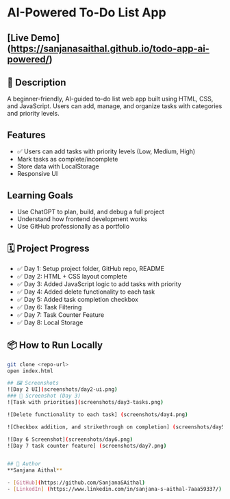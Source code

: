 # AI-Powered To-Do List App

## [Live Demo] (https://sanjanasaithal.github.io/todo-app-ai-powered/) 

## 🔧 Description
A beginner-friendly, AI-guided to-do list web app built using HTML, CSS, and JavaScript. Users can add, manage, and organize tasks with categories and priority levels.

##  Features
- ✅ Users can add tasks with priority levels (Low, Medium, High)
- Mark tasks as complete/incomplete
- Store data with LocalStorage
- Responsive UI

## Learning Goals
- Use ChatGPT to plan, build, and debug a full project
- Understand how frontend development works
- Use GitHub professionally as a portfolio

## 🗓️ Project Progress

- ✅ Day 1: Setup project folder, GitHub repo, README
- ✅ Day 2: HTML + CSS layout complete
- ✅ Day 3: Added JavaScript logic to add tasks with priority
- ✅ Day 4: Added delete functionality to each task
- ✅ Day 5: Added task completion checkbox
- ✅ Day 6: Task Filtering
- ✅ Day 7: Task Counter Feature
- ✅ Day 8: Local Storage 

## 📦 How to Run Locally
```bash
git clone <repo-url>
open index.html

## 🖼️ Screenshots
![Day 2 UI](screenshots/day2-ui.png)
### 📸 Screenshot (Day 3)
![Task with priorities](screenshots/day3-tasks.png)

![Delete functionality to each task] (screenshots/day4.png)

![Checkbox addition, and strikethrough on completion] (screenshots/day5.png)

![Day 6 Screenshot](screenshots/day6.png)
![Day 7 task counter feature] (screenshots/day7.png)


## 🙌 Author
**Sanjana Aithal**

- [GitHub](https://github.com/SanjanaSAithal)
- [LinkedIn] (https://www.linkedin.com/in/sanjana-s-aithal-7aaa59337/)

